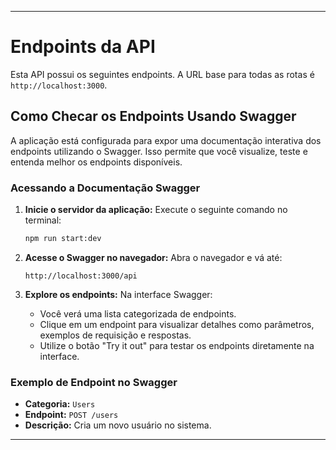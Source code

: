 
---

# Endpoints da API

Esta API possui os seguintes endpoints. A URL base para todas as rotas é `http://localhost:3000`.

## Como Checar os Endpoints Usando Swagger

A aplicação está configurada para expor uma documentação interativa dos endpoints utilizando o Swagger. Isso permite que você visualize, teste e entenda melhor os endpoints disponíveis.

### Acessando a Documentação Swagger

1. **Inicie o servidor da aplicação:**
   Execute o seguinte comando no terminal:
   ```bash
   npm run start:dev
   ```

2. **Acesse o Swagger no navegador:**
   Abra o navegador e vá até:
   ```
   http://localhost:3000/api
   ```

3. **Explore os endpoints:**
   Na interface Swagger:
   - Você verá uma lista categorizada de endpoints.
   - Clique em um endpoint para visualizar detalhes como parâmetros, exemplos de requisição e respostas.
   - Utilize o botão "Try it out" para testar os endpoints diretamente na interface.

### Exemplo de Endpoint no Swagger

- **Categoria:** `Users`
- **Endpoint:** `POST /users`
- **Descrição:** Cria um novo usuário no sistema.

---